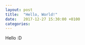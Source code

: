 ```yaml
---
layout: post
title:  "Hello, World!"
date:   2017-12-27 15:30:00 +0100
categories:
---
```


Hello :D
